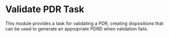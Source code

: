 # Validate PDR Task

This module provides a task for validating a PDR, creating dispositions that can be used to
generate an appropriate PDRD when validation fails.